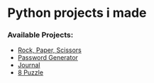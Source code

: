 # Python projects i made

### Available Projects:
- <a href="RockPaperScissors">Rock, Paper, Scissors</a>
- <a href="PasswordGenerator">Password Generator</a>
- <a href="Journal">Journal</a>
- <a href="8puzzle">8 Puzzle</a>
